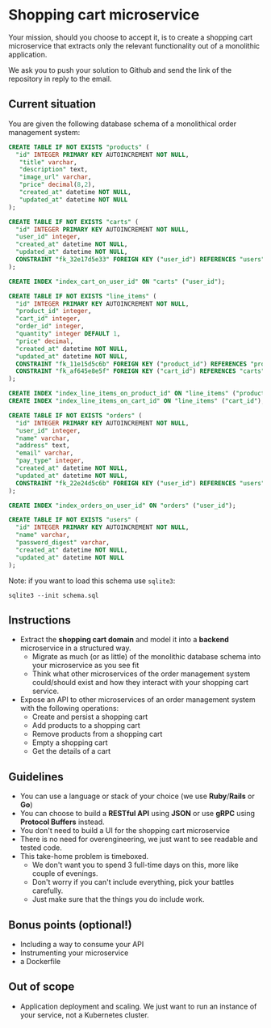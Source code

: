 # Shopping cart microservice

Your mission, should you choose to accept it, is to create a shopping cart microservice that extracts only the relevant functionality out of a monolithic application.

We ask you to push your solution to Github and send the link of the repository in reply to the email.

## Current situation

You are given the following database schema of a monolithical order management system:

```sql
CREATE TABLE IF NOT EXISTS "products" (
  "id" INTEGER PRIMARY KEY AUTOINCREMENT NOT NULL,
   "title" varchar,
   "description" text,
   "image_url" varchar,
   "price" decimal(8,2),
   "created_at" datetime NOT NULL,
   "updated_at" datetime NOT NULL
);

CREATE TABLE IF NOT EXISTS "carts" (
  "id" INTEGER PRIMARY KEY AUTOINCREMENT NOT NULL,
  "user_id" integer,
  "created_at" datetime NOT NULL,
  "updated_at" datetime NOT NULL,
  CONSTRAINT "fk_32e17d5e33" FOREIGN KEY ("user_id") REFERENCES "users" ("id")
);

CREATE INDEX "index_cart_on_user_id" ON "carts" ("user_id");

CREATE TABLE IF NOT EXISTS "line_items" (
  "id" INTEGER PRIMARY KEY AUTOINCREMENT NOT NULL,
  "product_id" integer,
  "cart_id" integer,
  "order_id" integer,
  "quantity" integer DEFAULT 1,
  "price" decimal,
  "created_at" datetime NOT NULL,
  "updated_at" datetime NOT NULL,
  CONSTRAINT "fk_11e15d5c6b" FOREIGN KEY ("product_id") REFERENCES "products" ("id"),
  CONSTRAINT "fk_af645e8e5f" FOREIGN KEY ("cart_id") REFERENCES "carts" ("id")
);

CREATE INDEX "index_line_items_on_product_id" ON "line_items" ("product_id");
CREATE INDEX "index_line_items_on_cart_id" ON "line_items" ("cart_id");

CREATE TABLE IF NOT EXISTS "orders" (
  "id" INTEGER PRIMARY KEY AUTOINCREMENT NOT NULL,
  "user_id" integer,
  "name" varchar,
  "address" text,
  "email" varchar,
  "pay_type" integer,
  "created_at" datetime NOT NULL,
  "updated_at" datetime NOT NULL,
  CONSTRAINT "fk_22e24d5c6b" FOREIGN KEY ("user_id") REFERENCES "users" ("id")
);

CREATE INDEX "index_orders_on_user_id" ON "orders" ("user_id");

CREATE TABLE IF NOT EXISTS "users" (
  "id" INTEGER PRIMARY KEY AUTOINCREMENT NOT NULL,
  "name" varchar,
  "password_digest" varchar,
  "created_at" datetime NOT NULL,
  "updated_at" datetime NOT NULL
);
```

Note: if you want to load this schema use `sqlite3`:
```
sqlite3 --init schema.sql
```

## Instructions

* Extract the **shopping cart domain** and model it into a **backend** microservice in a structured way.
  * Migrate as much (or as little) of the monolithic database schema into your microservice as you see fit
  * Think what other microservices of the order management system could/should exist and how they interact with your shopping cart service.
* Expose an API to other microservices of an order management system with the following operations:
  * Create and persist a shopping cart
  * Add products to a shopping cart
  * Remove products from a shopping cart
  * Empty a shopping cart
  * Get the details of a cart

## Guidelines

* You can use a language or stack of your choice (we use **Ruby**/**Rails** or **Go**)
* You can choose to build a **RESTful API** using **JSON** or use **gRPC** using **Protocol Buffers** instead.
* You don't need to build a UI for the shopping cart microservice
* There is no need for overengineering, we just want to see readable and tested code.
* This take-home problem is timeboxed.
  * We don't want you to spend 3 full-time days on this, more like couple of evenings.
  * Don't worry if you can't include everything, pick your battles carefully.
  * Just make sure that the things you do include work.

## Bonus points (optional!)

* Including a way to consume your API
* Instrumenting your microservice
* a Dockerfile

## Out of scope

* Application deployment and scaling. We just want to run an instance of your service, not a Kubernetes cluster.
